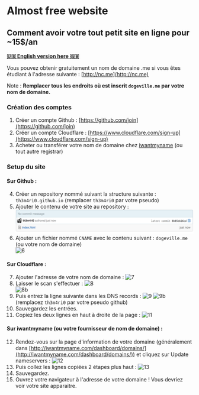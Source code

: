 # Almost free website  

## Comment avoir votre tout petit site en ligne pour ~15$/an  

[__:us: English version here :uk:__](README.md)

Vous pouvez obtenir gratuitement un nom de domaine .me si vous êtes étudiant à l'adresse suivante : [http://nc.me](http://nc.me)

Note : __Remplacer tous les endroits où est inscrit ```dogeville.me``` par votre nom de domaine.__

### Création des comptes

1. Créer un compte Github : [https://github.com/join](https://github.com/join)
2. Créer un compte Cloudflare : [https://www.cloudflare.com/sign-up](https://www.cloudflare.com/sign-up)
3. Acheter ou transférer votre nom de domaine chez [iwantmyname](http://iwantmyname.com) (ou tout autre registrar)

### Setup du site

#### Sur Github :  
4. Créer un repository nommé suivant la structure suivante : ```th3m4ri0.github.io``` (remplacer ```th3m4ri0``` par votre pseudo)
5. Ajouter le contenu de votre site au repository :
![5](images/5.png)
6. Ajouter un fichier nommé ``CNAME`` avec le contenu suivant :
```dogeville.me``` (ou votre nom de domaine)   
![6](images/6.png)

#### Sur Cloudflare :  
7. Ajouter l'adresse de votre nom de domaine :
![7](images/7.png)
8. Laisser le scan s'effectuer :
![8](images/8.png)  
![8b](images/8b.png)
9. Puis entrez la ligne suivante dans les DNS records :
![9](images/9.png)
![9b](images/9b.png)
(remplacez ```th3m4ri0``` par votre pseudo github)
10. Sauvegardez les entrées.
11. Copiez les deux lignes en haut à droite de la page :
![11](images/11.png)

#### Sur iwantmyname (ou votre fournisseur de nom de domaine) :
12. Rendez-vous sur la page d'information de votre domaine (généralement dans [http://iwantmyname.com/dashboard/domains/](http://iwantmyname.com/dashboard/domains/)) et cliquez sur Update nameservers :
![12](images/12.png)
13. Puis collez les lignes copiées 2 étapes plus haut :
![13](images/13.png)
14. Sauvegardez.
15. Ouvrez votre navigateur à l'adresse de votre domaine ! Vous devriez voir votre site apparaitre.